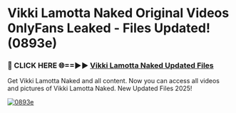 # Vikki Lamotta Naked Original Videos 0nlyFans Leaked - Files Updated! (0893e)

<h3>🔴 CLICK HERE 🌐==►► <a href="https://tinyurl.com/yckcrads" rel="nofollow">Vikki Lamotta Naked Updated Files</a></h3>

Get Vikki Lamotta Naked and all content. Now you can access all videos and pictures of Vikki Lamotta Naked. New Updated Files 2025!

[![0893e](https://i.imgur.com/hpKpOFt.gif)](https://tinyurl.com/yckcrads)
